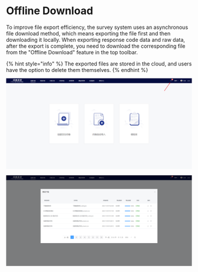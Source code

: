 # Offline Download

To improve file export efficiency, the survey system uses an asynchronous file download method, which means exporting the file first and then downloading it locally. When exporting response code data and raw data, after the export is complete, you need to download the corresponding file from the "Offline Download" feature in the top toolbar.

{% hint style="info" %}
The exported files are stored in the cloud, and users have the option to delete them themselves.
{% endhint %}

![Offline Download Portal](../../../.gitbook/assets/Snipaste_2023-10-09_10-31-38.png)

![Offline Download Popup](../../../.gitbook/assets/Snipaste_2023-10-09_10-31-51.png)

